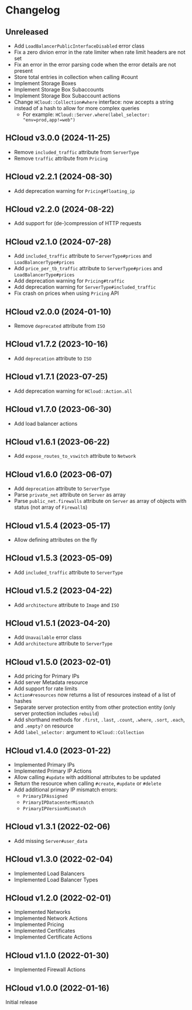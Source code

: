 # Changelog

## Unreleased

- Add `LoadBalancerPublicInterfaceDisabled` error class
- Fix a zero divion error in the rate limiter when rate limit headers are not set
- Fix an error in the error parsing code when the error details are not present
- Store total entries in collection when calling #count
- Implement Storage Boxes
- Implement Storage Box Subaccounts
- Implement Storage Box Subaccount actions
- Change `HCloud::Collection#where` interface: now accepts a string instead of a hash to allow for more complex queries
  - For example: `HCloud::Server.where(label_selector: "env=prod,app!=web")`

## HCloud v3.0.0 (2024-11-25)

- Remove `included_traffic` attribute from `ServerType`
- Remove `traffic` attribute from `Pricing`

## HCloud v2.2.1 (2024-08-30)

- Add deprecation warning for `Pricing#floating_ip`

## HCloud v2.2.0 (2024-08-22)

- Add support for (de-)compression of HTTP requests

## HCloud v2.1.0 (2024-07-28)

- Add `included_traffic` attribute to `ServerType#prices` and `LoadBalancerType#prices`
- Add `price_per_tb_traffic` attribute to `ServerType#prices` and `LoadBalancerType#prices`
- Add deprecation warning for `Pricing#traffic`
- Add deprecation warning for `ServerType#included_traffic`
- Fix crash on prices when using `Pricing` API

## HCloud v2.0.0 (2024-01-10)

- Remove `deprecated` attribute from `ISO`

## HCloud v1.7.2 (2023-10-16)

- Add `deprecation` attribute to `ISO`

## HCloud v1.7.1 (2023-07-25)

- Add deprecation warning for `HCloud::Action.all`

## HCloud v1.7.0 (2023-06-30)

- Add load balancer actions

## HCloud v1.6.1 (2023-06-22)

- Add `expose_routes_to_vswitch` attribute to `Network`

## HCloud v1.6.0 (2023-06-07)

- Add `deprecation` attribute to `ServerType`
- Parse `private_net` attribute on `Server` as array
- Parse `public_net.firewalls` attribute on `Server` as array of objects with status (not array of `Firewall`s)

## HCloud v1.5.4 (2023-05-17)

- Allow defining attributes on the fly

## HCloud v1.5.3 (2023-05-09)

- Add `included_traffic` attribute to `ServerType`

## HCloud v1.5.2 (2023-04-22)

- Add `architecture` attribute to `Image` and `ISO`

## HCloud v1.5.1 (2023-04-20)

- Add `Unavailable` error class
- Add `architecture` attribute to `ServerType`

## HCloud v1.5.0 (2023-02-01)

- Add pricing for Primary IPs
- Add server Metadata resource
- Add support for rate limits
- `Action#resources` now returns a list of resources instead of a list of hashes
- Separate server protection entity from other protection entity (only server protection includes `rebuild`)
- Add shorthand methods for `.first`, `.last`, `.count`, `.where`, `.sort`, `.each`, and `.empty?` on resource
- Add `label_selector:` argument to `HCloud::Collection`

## HCloud v1.4.0 (2023-01-22)

- Implemented Primary IPs
- Implemented Primary IP Actions
- Allow calling `#update` with additional attributes to be updated
- Return the resource when calling `#create`, `#update` or `#delete`
- Add additional primary IP mismatch errors:
  - `PrimaryIPAssigned`
  - `PrimaryIPDatacenterMismatch`
  - `PrimaryIPVersionMismatch`

## HCloud v1.3.1 (2022-02-06)

- Add missing `Server#user_data`

## HCloud v1.3.0 (2022-02-04)

- Implemented Load Balancers
- Implemented Load Balancer Types

## HCloud v1.2.0 (2022-02-01)

- Implemented Networks
- Implemented Network Actions
- Implemented Pricing
- Implemented Certificates
- Implemented Certificate Actions

## HCloud v1.1.0 (2022-01-30)

- Implemented Firewall Actions

## HCloud v1.0.0 (2022-01-16)

Initial release
